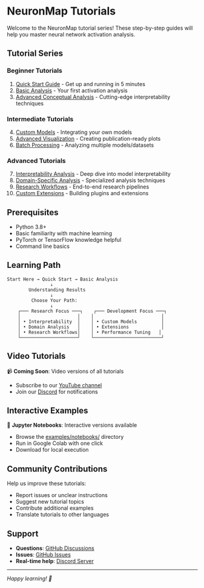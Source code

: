 # NeuronMap Tutorials

Welcome to the NeuronMap tutorial series! These step-by-step guides will help you master neural network activation analysis.

## Tutorial Series

### Beginner Tutorials
1. [Quick Start Guide](01_quick_start.md) - Get up and running in 5 minutes
2. [Basic Analysis](02_basic_analysis.md) - Your first activation analysis
3. [Advanced Conceptual Analysis](03_conceptual_analysis.md) - Cutting-edge interpretability techniques

### Intermediate Tutorials
4. [Custom Models](04_custom_models.md) - Integrating your own models
5. [Advanced Visualization](05_advanced_visualization.md) - Creating publication-ready plots
6. [Batch Processing](06_batch_processing.md) - Analyzing multiple models/datasets

### Advanced Tutorials
7. [Interpretability Analysis](07_interpretability.md) - Deep dive into model interpretability
8. [Domain-Specific Analysis](08_domain_specific.md) - Specialized analysis techniques
9. [Research Workflows](09_research_workflows.md) - End-to-end research pipelines
10. [Custom Extensions](10_custom_extensions.md) - Building plugins and extensions

## Prerequisites

- Python 3.8+
- Basic familiarity with machine learning
- PyTorch or TensorFlow knowledge helpful
- Command line basics

## Learning Path

```
Start Here → Quick Start → Basic Analysis
                ↓
        Understanding Results
                ↓
         Choose Your Path:
                ↓
    ┌─── Research Focus ───┐    ┌─── Development Focus ───┐
    │                     │    │                         │
    │ • Interpretability  │    │ • Custom Models         │
    │ • Domain Analysis   │    │ • Extensions            │
    │ • Research Workflows│    │ • Performance Tuning   │
    └─────────────────────┘    └─────────────────────────┘
```

## Video Tutorials

📹 **Coming Soon**: Video versions of all tutorials
- Subscribe to our [YouTube channel](https://youtube.com/neuronmap)
- Join our [Discord](https://discord.gg/neuronmap) for notifications

## Interactive Examples

🔬 **Jupyter Notebooks**: Interactive versions available
- Browse the [examples/notebooks/](../examples/notebooks/) directory
- Run in Google Colab with one click
- Download for local execution

## Community Contributions

Help us improve these tutorials:
- Report issues or unclear instructions
- Suggest new tutorial topics
- Contribute additional examples
- Translate tutorials to other languages

## Support

- **Questions**: [GitHub Discussions](https://github.com/Emilio942/NeuronMap/discussions)
- **Issues**: [GitHub Issues](https://github.com/Emilio942/NeuronMap/issues)
- **Real-time help**: [Discord Server](https://discord.gg/neuronmap)

---

*Happy learning! 🚀*
